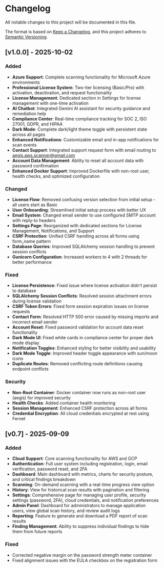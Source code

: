 # Changelog

All notable changes to this project will be documented in this file.

The format is based on [Keep a Changelog](https://keepachangelog.com/en/1.0.0/),
and this project adheres to [Semantic Versioning](https://semver.org/spec/v2.0.0.html).

## [v1.0.0] - 2025-10-02

### Added

-   **Azure Support**: Complete scanning functionality for Microsoft Azure environments
-   **Professional License System**: Two-tier licensing (Basic/Pro) with activation, deactivation, and request functionality
-   **License Management**: Dedicated section in Settings for license management with one-time activation
-   **AI Chatbot**: Integrated Gemini AI assistant for security guidance and remediation help
-   **Compliance Center**: Real-time compliance tracking for SOC 2, ISO 27001, GDPR, and HIPAA
-   **Dark Mode**: Complete dark/light theme toggle with persistent state across all pages
-   **Enhanced Notifications**: Customizable email and in-app notifications for scan events
-   **Contact Support**: Integrated support request form with email routing to aegis.aws.scanner@gmail.com
-   **Account Data Management**: Ability to reset all account data with password confirmation
-   **Enhanced Docker Support**: Improved Dockerfile with non-root user, health checks, and optimized configuration

### Changed

-   **License Flow**: Removed confusing version selection from initial setup - all users start as Basic
-   **User Onboarding**: Streamlined initial setup process with better UX
-   **Email System**: Changed email sender to use configured SMTP account with reply-to headers
-   **Settings Page**: Reorganized with dedicated sections for License Management, Notifications, and Support
-   **CSRF Protection**: Unified CSRF handling across all forms using form_name pattern
-   **Database Queries**: Improved SQLAlchemy session handling to prevent session conflicts
-   **Gunicorn Configuration**: Increased workers to 4 with 2 threads for better performance

### Fixed

-   **License Persistence**: Fixed issue where license activation didn't persist to database
-   **SQLAlchemy Session Conflicts**: Resolved session attachment errors during license validation
-   **CSRF Token Errors**: Fixed form session expiration issues on license requests
-   **Contact Form**: Resolved HTTP 500 error caused by missing imports and incorrect email sender
-   **Account Reset**: Fixed password validation for account data reset functionality
-   **Dark Mode UI**: Fixed white cards in compliance center for proper dark mode display
-   **Notification Toggles**: Enhanced styling for better visibility and usability
-   **Dark Mode Toggle**: Improved header toggle appearance with sun/moon icons
-   **Duplicate Routes**: Removed conflicting route definitions causing endpoint conflicts

### Security

-   **Non-Root Container**: Docker container now runs as non-root user (aegis) for improved security
-   **Health Checks**: Added container health monitoring
-   **Session Management**: Enhanced CSRF protection across all forms
-   **Credential Encryption**: All cloud credentials encrypted at rest using Fernet

## [v0.7] - 2025-09-09

### Added

-   **Cloud Support**: Core scanning functionality for AWS and GCP
-   **Authentication**: Full user system including registration, login, email verification, password reset, and 2FA
-   **Dashboard**: Main dashboard with metrics, charts for security posture, and critical findings breakdown
-   **Scanning**: On-demand scanning with a real-time progress view option
-   **History**: View for historical scan results with pagination and filtering
-   **Settings**: Comprehensive page for managing user profile, security settings (password, 2FA), cloud credentials, and notification preferences
-   **Admin Panel**: Dashboard for administrators to manage application users, view global scan history, and review audit logs
-   **Reporting**: Feature to generate and download a PDF report of scan results
-   **Finding Management**: Ability to suppress individual findings to hide them from future reports

### Fixed

-   Corrected negative margin on the password strength meter container
-   Fixed alignment issues with the EULA checkbox on the registration form